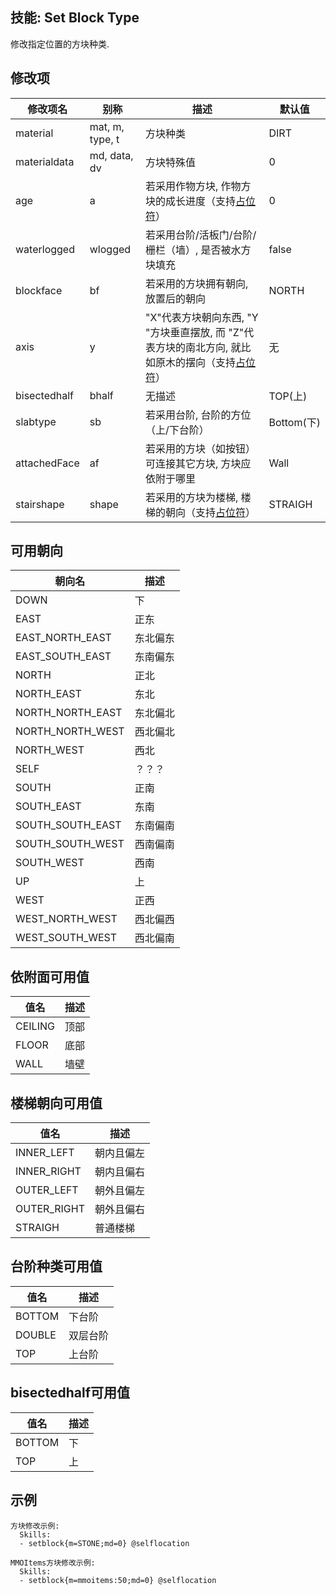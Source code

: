 技能: Set Block Type
--------------------------

修改指定位置的方块种类.

修改项
----------

| 修改项名 | 别称    | 描述                                                                                                    | 默认值 |
|-----------|------------|----------------------------------------------------------------------------------------------------------------|---------------|
| material  | mat, m, type, t | 方块种类 | DIRT          |
| materialdata      | md, data, dv      | 方块特殊值           | 0             |
| age | a | 若采用作物方块, 作物方块的成长进度（支持[占位符](/技能/占位符)） | 0             |
| waterlogged | wlogged | 若采用台阶/活板门/台阶/栅栏（墙）, 是否被水方块填充 | false  |
| blockface | bf | 若采用的方块拥有朝向, 放置后的朝向 | NORTH  |
| axis | y | "X"代表方块朝向东西, "Y "方块垂直摆放, 而 "Z"代表方块的南北方向, 就比如原木的摆向（支持[占位符](/技能/占位符)） | 无             |
| bisectedhalf | bhalf | 无描述 | TOP(上)  |
| slabtype | sb | 若采用台阶, 台阶的方位（上/下台阶） | Bottom(下)  |
| attachedFace | af | 若采用的方块（如按钮）可连接其它方块, 方块应依附于哪里 | Wall |
| stairshape | shape | 若采用的方块为楼梯, 楼梯的朝向（支持[占位符](/技能/占位符)） | STRAIGH |

可用朝向
-------

| 朝向名 | 描述 |
| - | - |
| DOWN | 下 |
| EAST| 正东 |
| EAST_NORTH_EAST | 东北偏东 |
| EAST_SOUTH_EAST| 东南偏东 |
| NORTH| 正北 |
| NORTH_EAST | 东北 |
| NORTH_NORTH_EAST | 东北偏北 |
| NORTH_NORTH_WEST | 西北偏北 |
| NORTH_WEST | 西北 |
| SELF | ？？？ |
| SOUTH | 正南 |
| SOUTH_EAST | 东南 |
| SOUTH_SOUTH_EAST | 东南偏南 |
| SOUTH_SOUTH_WEST | 西南偏南 |
| SOUTH_WEST | 西南 |
| UP | 上 |
| WEST | 正西 |
| WEST_NORTH_WEST| 西北偏西|
| WEST_SOUTH_WEST | 西北偏南|

依附面可用值
-----

| 值名 | 描述 |
| - | - |
| CEILING | 顶部 |
| FLOOR | 底部 |
| WALL | 墙壁 |

楼梯朝向可用值
-----

| 值名 | 描述 |
| - | - |
| INNER_LEFT | 朝内且偏左 |
| INNER_RIGHT | 朝内且偏右 |
| OUTER_LEFT | 朝外且偏左 |
| OUTER_RIGHT | 朝外且偏右 |
| STRAIGH | 普通楼梯 |

台阶种类可用值
-----

| 值名 | 描述 |
| - | - |
| BOTTOM | 下台阶 |
| DOUBLE | 双层台阶 |
| TOP | 上台阶 |

bisectedhalf可用值
-----

| 值名 | 描述 |
| - | - |
| BOTTOM | 下 |
| TOP | 上 |

示例
--------

    方块修改示例:
      Skills:
      - setblock{m=STONE;md=0} @selflocation

    MMOItems方块修改示例:
      Skills:
      - setblock{m=mmoitems:50;md=0} @selflocation